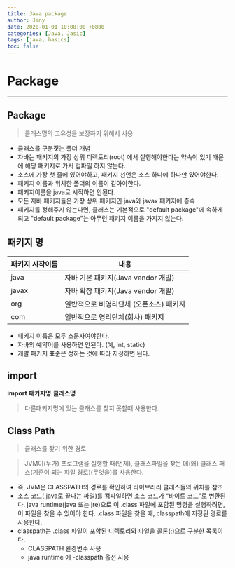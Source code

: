 ```yaml
---
title: Java package
author: Jiny
date: 2020-01-01 10:08:00 +0800
categories: [Java, Jasic]
tags: [java, basics]
toc: false
---
```


# Package
___

## Package

> 클래스명의 고유성을 보장하기 위해서 사용

- 클래스를 구분짓는 폴더 개념
- 자바는 패키지의 가장 상위 디렉토리(root) 에서 실행해야한다는 약속이 있기 때문에 해당 패키지로 가서 컴파일 하지 않는다.
- 소스에 가장 첫 줄에 있어야하고, 패키지 선언은 소스 하나에 하나만 있어야한다.
- 패키지 이름과 위치한 폴더의 이름이 같아야한다.
- 패키지이름을 java로 시작하면 안된다.
- 모든 자바 패키지들은 가장 상위 패키지인 java와 javax 패키지에 종속
- 패키지를 정해주지 않는다면, 클래스는 기본적으로 "default package"에 속하게 되고 "default package"는 아무런 패키지 이름을 가지지 않는다.

## 패키지 명

|  패키지 시작이름 | 내용                                  |
| --------------- | -------------------------------------|
| java            | 자바 기본 패키지(Java vendor 개발)     |
| javax           | 자바 확장 패키지(Java vendor 개발)     |
| org             | 일반적으로 비영리단체 (오픈소스) 패키지 |
| com             | 일반적으로 영리단체(회사) 패키지        |

- 패키지 이름은 모두 소문자여야한다.
- 자바의 예약어를 사용하면 안된다. (예, int, static)
- 개발 패키지 표준은 정하는 것에 따라 지정하면 된다.

## import 

**import 패키지명.클래스명**

> 다른패키지명에 있는 클래스를 찾지 못할때 사용한다.

## Class Path

> 클래스를 찾기 위한 경로

> JVM이(누가) 프로그램을 실행할 때(언제), 클래스파일을 찾는 데(왜) 클래스 패스(기준이 되는 파일 경로)(무엇을)를 사용한다.

- 즉, JVM은 CLASSPATH의 경로를 확인하여 라이브러리 클래스들의 위치를 참조
- 소스 코드(.java로 끝나는 파일)를 컴파일하면 소스 코드가 “바이트 코드"로 변환된다. java runtime(java 또는 jre)으로 이 .class 파일에 포함된 명령을 실행하려면, 이 파일을 찾을 수 있어야 한다. .class 파일을 찾을 때, classpath에 지정된 경로를 사용한다.
- classpath는 .class 파일이 포함된 디렉토리와 파일을 콜론(;)으로 구분한 목록이다.
  - CLASSPATH 환경변수 사용
  - java runtime 에 -classpath 옵션 사용

